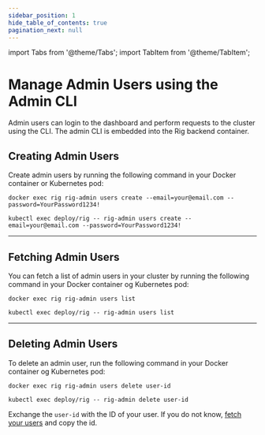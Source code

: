 ```yaml
---
sidebar_position: 1
hide_table_of_contents: true
pagination_next: null
---
```


import Tabs from '@theme/Tabs';
import TabItem from '@theme/TabItem';

# Manage Admin Users using the Admin CLI

Admin users can login to the dashboard and perform requests to the cluster using the CLI. The admin CLI is embedded into the Rig backend container.


## Creating Admin Users
Create admin users by running the following command in your Docker container or Kubernetes pod:
<Tabs>
<TabItem value="docker" label="Docker">

```
docker exec rig rig-admin users create --email=your@email.com --password=YourPassword1234!
```

</TabItem>
<TabItem value="k8s" label="Kubernetes">

```
kubectl exec deploy/rig -- rig-admin users create --email=your@email.com --password=YourPassword1234!
```

</TabItem>
</Tabs>
<hr class="solid" />

## Fetching Admin Users
You can fetch a list of admin users in your cluster by running the following command in your Docker container og Kubernetes pod:
<Tabs>
<TabItem value="docker" label="Docker">

```
docker exec rig rig-admin users list
```

</TabItem>
<TabItem value="k8s" label="Kubernetes">

```
kubectl exec deploy/rig -- rig-admin users list
```

</TabItem>
</Tabs>
<hr class="solid" />

## Deleting Admin Users
To delete an admin user, run the following command in your Docker container og Kubernetes pod:
<Tabs>
<TabItem value="docker" label="Docker">

```
docker exec rig rig-admin users delete user-id
```

</TabItem>
<TabItem value="k8s" label="Kubernetes">

```
kubectl exec deploy/rig -- rig-admin delete user-id
```

</TabItem>
</Tabs>

Exchange the `user-id` with the ID of your user. If you do not know, [fetch your users](/cluster/manage-admin-users#fetching-admin-users) and copy the id.

